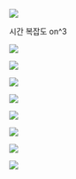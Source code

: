 ![](C:\Users\Wook\AppData\Roaming\marktext\images\2022-07-25-03-45-40-image.png)

시간 복잡도 on^3

![](C:\Users\Wook\AppData\Roaming\marktext\images\2022-07-25-03-46-54-image.png)

![](C:\Users\Wook\AppData\Roaming\marktext\images\2022-07-25-03-47-47-image.png)

![](C:\Users\Wook\AppData\Roaming\marktext\images\2022-07-25-03-49-05-image.png)

![](C:\Users\Wook\AppData\Roaming\marktext\images\2022-07-25-03-50-56-image.png)

![](C:\Users\Wook\AppData\Roaming\marktext\images\2022-07-25-03-51-42-image.png)

![](C:\Users\Wook\AppData\Roaming\marktext\images\2022-07-25-03-52-25-image.png)

![](C:\Users\Wook\AppData\Roaming\marktext\images\2022-07-25-03-52-41-image.png)

![](C:\Users\Wook\AppData\Roaming\marktext\images\2022-07-25-03-56-03-image.png)
